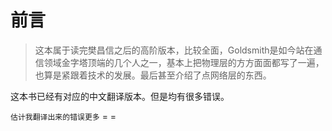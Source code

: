 # 前言





> 这本属于读完樊昌信之后的高阶版本，比较全面，Goldsmith是如今站在通信领域金字塔顶端的几个人之一，基本上把物理层的方方面面都写了一遍，也算是紧跟着技术的发展。最后甚至介绍了点网络层的东西。



这本书已经有对应的中文翻译版本。但是均有很多错误。



`估计我翻译出来的错误更多` = =